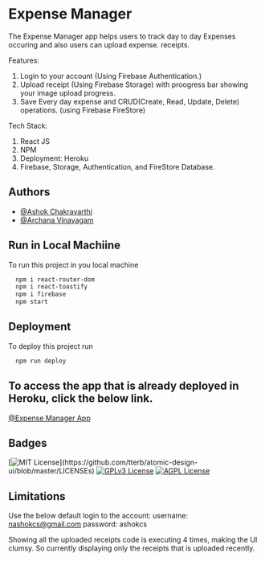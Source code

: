 
# Expense Manager

The Expense Manager app helps users to track day to day Expenses occuring and also users can upload expense. receipts.

Features: 
1. Login to your account (Using Firebase Authentication.)
2. Upload receipt (Using Firebase Storage) with proogress bar showing your image upload progress.
3. Save Every day expense and CRUD(Create, Read, Update, Delete) operations. (using Firebase FireStore)

Tech Stack:
1. React JS
2. NPM
3. Deployment: Heroku
4. Firebase, Storage, Authentication, and FireStore Database.


## Authors

- [@Ashok Chakravarthi](https://www.github.com/ashokcs)
- [@Archana Vinayagam](https://www.github.com/archu0406)


## Run in Local Machiine

To run this project in you local machine

```bash
  npm i react-router-dom
  npm i react-toastify
  npm i firebase
  npm start
```


## Deployment

To deploy this project run

```bash
  npm run deploy
```

## To access the app that is already deployed in Heroku, click the below link.
[@Expense Manager App](https://expense-manager-ashok.herokuapp.com/home)


## Badges

[![MIT License](https://img.shields.io/apm/l/atomic-design-ui.svg?)](https://github.com/tterb/atomic-design-ui/blob/master/LICENSEs)
[![GPLv3 License](https://img.shields.io/badge/License-GPL%20v3-yellow.svg)](https://opensource.org/licenses/)
[![AGPL License](https://img.shields.io/badge/license-AGPL-blue.svg)](http://www.gnu.org/licenses/agpl-3.0)

## Limitations
Use the below default login to the account:
username: nashokcs@gmail.com
password: ashokcs

Showing all the uploaded receipts code is executing 4 times, making the UI clumsy. So currently displaying only the receipts that is uploaded recently.
